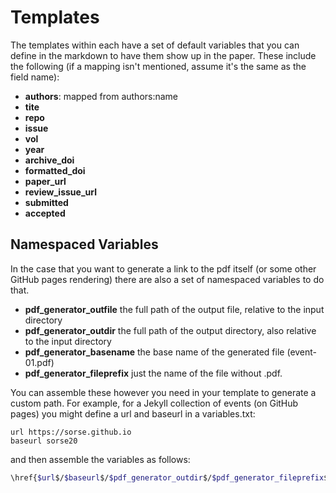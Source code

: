 # Templates

The templates within each have a set of default variables that you can define
in the markdown to have them show up in the paper. These include the following (if
a mapping isn't mentioned, assume it's the same as the field name):

 - **authors**: mapped from authors:name
 - **tite** 
 - **repo** 
 - **issue**
 - **vol**
 - **year**
 - **archive_doi**
 - **formatted_doi**
 - **paper_url**
 - **review_issue_url**
 - **submitted**
 - **accepted**


## Namespaced Variables

In the case that you want to generate a link to the pdf itself (or some other
GitHub pages rendering) there are also a set of namespaced variables to do that.

  - **pdf_generator_outfile** the full path of the output file, relative to the input directory
  - **pdf_generator_outdir** the full path of the output directory, also relative to the input directory
  - **pdf_generator_basename** the base name of the generated file (event-01.pdf)
  - **pdf_generator_fileprefix** just the name of the file without .pdf.

You can assemble these however you need in your template to generate a custom path. For example,
for a Jekyll collection of events (on GitHub pages) you might define a url and baseurl
in a variables.txt:

```
url https://sorse.github.io
baseurl sorse20
```

and then assemble the variables as follows:

```bash
\href{$url$/$baseurl$/$pdf_generator_outdir$/$pdf_generator_fileprefix$/}
```
